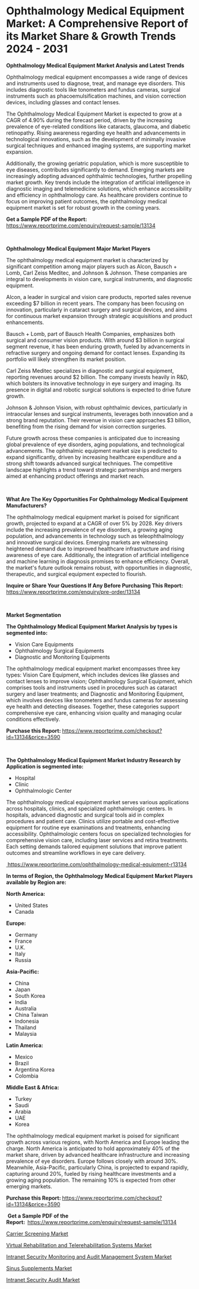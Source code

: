 <p><h1>Ophthalmology Medical Equipment Market: A Comprehensive Report of its Market Share & Growth Trends 2024 - 2031</h1></p><p><strong>Ophthalmology Medical Equipment Market Analysis and Latest Trends</strong></p>
<p><p>Ophthalmology medical equipment encompasses a wide range of devices and instruments used to diagnose, treat, and manage eye disorders. This includes diagnostic tools like tonometers and fundus cameras, surgical instruments such as phacoemulsification machines, and vision correction devices, including glasses and contact lenses. </p><p>The Ophthalmology Medical Equipment Market is expected to grow at a CAGR of 4.90% during the forecast period, driven by the increasing prevalence of eye-related conditions like cataracts, glaucoma, and diabetic retinopathy. Rising awareness regarding eye health and advancements in technological innovations, such as the development of minimally invasive surgical techniques and enhanced imaging systems, are supporting market expansion. </p><p>Additionally, the growing geriatric population, which is more susceptible to eye diseases, contributes significantly to demand. Emerging markets are increasingly adopting advanced ophthalmic technologies, further propelling market growth. Key trends include the integration of artificial intelligence in diagnostic imaging and telemedicine solutions, which enhance accessibility and efficiency in ophthalmology care. As healthcare providers continue to focus on improving patient outcomes, the ophthalmology medical equipment market is set for robust growth in the coming years.</p></p>
<p><strong>Get a Sample PDF of the Report:&nbsp;</strong> <a href="https://www.reportprime.com/enquiry/request-sample/13134?utm_campaign=84&utm_medium=2&utm_source=Github&utm_content=ia&utm_term=25112024&utm_id=ophthalmology-medical-equipment">https://www.reportprime.com/enquiry/request-sample/13134</a></p>
<p>&nbsp;</p>
<p><strong>Ophthalmology Medical Equipment Major Market Players</strong></p>
<p><p>The ophthalmology medical equipment market is characterized by significant competition among major players such as Alcon, Bausch + Lomb, Carl Zeiss Meditec, and Johnson & Johnson. These companies are integral to developments in vision care, surgical instruments, and diagnostic equipment.</p><p>Alcon, a leader in surgical and vision care products, reported sales revenue exceeding $7 billion in recent years. The company has been focusing on innovation, particularly in cataract surgery and surgical devices, and aims for continuous market expansion through strategic acquisitions and product enhancements.</p><p>Bausch + Lomb, part of Bausch Health Companies, emphasizes both surgical and consumer vision products. With around $3 billion in surgical segment revenue, it has been enduring growth, fueled by advancements in refractive surgery and ongoing demand for contact lenses. Expanding its portfolio will likely strengthen its market position.</p><p>Carl Zeiss Meditec specializes in diagnostic and surgical equipment, reporting revenues around $2 billion. The company invests heavily in R&D, which bolsters its innovative technology in eye surgery and imaging. Its presence in digital and robotic surgical solutions is expected to drive future growth.</p><p>Johnson & Johnson Vision, with robust ophthalmic devices, particularly in intraocular lenses and surgical instruments, leverages both innovation and a strong brand reputation. Their revenue in vision care approaches $3 billion, benefiting from the rising demand for vision correction surgeries.</p><p>Future growth across these companies is anticipated due to increasing global prevalence of eye disorders, aging populations, and technological advancements. The ophthalmic equipment market size is predicted to expand significantly, driven by increasing healthcare expenditure and a strong shift towards advanced surgical techniques. The competitive landscape highlights a trend toward strategic partnerships and mergers aimed at enhancing product offerings and market reach.</p></p>
<p>&nbsp;</p>
<p><strong>What Are The Key Opportunities For Ophthalmology Medical Equipment Manufacturers?</strong></p>
<p><p>The ophthalmology medical equipment market is poised for significant growth, projected to expand at a CAGR of over 5% by 2028. Key drivers include the increasing prevalence of eye disorders, a growing aging population, and advancements in technology such as teleophthalmology and innovative surgical devices. Emerging markets are witnessing heightened demand due to improved healthcare infrastructure and rising awareness of eye care. Additionally, the integration of artificial intelligence and machine learning in diagnosis promises to enhance efficiency. Overall, the market's future outlook remains robust, with opportunities in diagnostic, therapeutic, and surgical equipment expected to flourish.</p></p>
<p><strong>Inquire or Share Your Questions If Any Before Purchasing This Report:</strong> <a href="https://www.reportprime.com/enquiry/pre-order/13134?utm_campaign=84&utm_medium=2&utm_source=Github&utm_content=ia&utm_term=25112024&utm_id=ophthalmology-medical-equipment">https://www.reportprime.com/enquiry/pre-order/13134</a></p>
<p>&nbsp;</p>
<p><strong>Market Segmentation</strong></p>
<p><strong>The Ophthalmology Medical Equipment Market Analysis by types is segmented into:</strong></p>
<p><ul><li>Vision Care Equipments</li><li>Ophthalmology Surgical Equipments</li><li>Diagnostic and Monitoring Equipments</li></ul></p>
<p><p>The ophthalmology medical equipment market encompasses three key types: Vision Care Equipment, which includes devices like glasses and contact lenses to improve vision; Ophthalmology Surgical Equipment, which comprises tools and instruments used in procedures such as cataract surgery and laser treatments; and Diagnostic and Monitoring Equipment, which involves devices like tonometers and fundus cameras for assessing eye health and detecting diseases. Together, these categories support comprehensive eye care, enhancing vision quality and managing ocular conditions effectively.</p></p>
<p><strong>Purchase this Report:&nbsp;</strong><a href="https://www.reportprime.com/checkout?id=13134&price=3590&utm_campaign=84&utm_medium=2&utm_source=Github&utm_content=ia&utm_term=25112024&utm_id=ophthalmology-medical-equipment">https://www.reportprime.com/checkout?id=13134&price=3590</a></p>
<p>&nbsp;</p>
<p><strong>The Ophthalmology Medical Equipment Market Industry Research by Application is segmented into:</strong></p>
<p><ul><li>Hospital</li><li>Clinic</li><li>Ophthalmologic Center</li></ul></p>
<p><p>The ophthalmology medical equipment market serves various applications across hospitals, clinics, and specialized ophthalmologic centers. In hospitals, advanced diagnostic and surgical tools aid in complex procedures and patient care. Clinics utilize portable and cost-effective equipment for routine eye examinations and treatments, enhancing accessibility. Ophthalmologic centers focus on specialized technologies for comprehensive vision care, including laser services and retina treatments. Each setting demands tailored equipment solutions that improve patient outcomes and streamline workflows in eye care delivery.</p></p>
<p><a href="https://www.reportprime.com/ophthalmology-medical-equipment-r13134?utm_campaign=84&utm_medium=2&utm_source=Github&utm_content=ia&utm_term=25112024&utm_id=ophthalmology-medical-equipment">&nbsp;https://www.reportprime.com/ophthalmology-medical-equipment-r13134</a></p>
<p><strong>In terms of Region, the Ophthalmology Medical Equipment Market Players available by Region are:</strong></p>
<p>
    <p> <strong> North America: </strong>
        <ul>
            <li>United States</li>
            <li>Canada</li>
        </ul>
        </p> 
    <p> <strong> Europe: </strong>
        <ul>
            <li>Germany</li>
            <li>France</li>
            <li>U.K.</li>
            <li>Italy</li>
            <li>Russia</li>
        </ul>
        </p> 
    <p> <strong> Asia-Pacific: </strong>
        <ul>
            <li>China</li>
            <li>Japan</li>
            <li>South Korea</li>
            <li>India</li>
            <li>Australia</li>
            <li>China Taiwan</li>
            <li>Indonesia</li>
            <li>Thailand</li>
            <li>Malaysia</li>
        </ul>
        </p> 
    <p> <strong> Latin America: </strong>
        <ul>
            <li>Mexico</li>
            <li>Brazil</li>
            <li>Argentina Korea</li>
            <li>Colombia</li>
        </ul>
        </p> 
    <p> <strong> Middle East & Africa: </strong>
        <ul>
            <li>Turkey</li>
            <li>Saudi</li>
            <li>Arabia</li>
            <li>UAE</li>
            <li>Korea</li>
        </ul>
    </p>
    </p>
<p><p>The ophthalmology medical equipment market is poised for significant growth across various regions, with North America and Europe leading the charge. North America is anticipated to hold approximately 40% of the market share, driven by advanced healthcare infrastructure and increasing prevalence of eye disorders. Europe follows closely with around 30%. Meanwhile, Asia-Pacific, particularly China, is projected to expand rapidly, capturing around 20%, fueled by rising healthcare investments and a growing aging population. The remaining 10% is expected from other emerging markets.</p></p>
<p><strong>Purchase this Report: </strong><a href="https://www.reportprime.com/checkout?id=13134&price=3590&utm_campaign=84&utm_medium=2&utm_source=Github&utm_content=ia&utm_term=25112024&utm_id=ophthalmology-medical-equipment">https://www.reportprime.com/checkout?id=13134&price=3590</a></p>
<p>&nbsp;<strong>Get a Sample PDF of the Report:&nbsp;&nbsp;</strong><a href="https://www.reportprime.com/enquiry/request-sample/13134?utm_campaign=84&utm_medium=2&utm_source=Github&utm_content=ia&utm_term=25112024&utm_id=ophthalmology-medical-equipment">https://www.reportprime.com/enquiry/request-sample/13134</a></p>
<p><strong></strong></p>
<p><p><a href="https://github.com/AngelaWalsh696/Market-Research-Report-List-1/blob/main/carrier-screening-market.md?utm_campaign=84&utm_medium=2&utm_source=Github&utm_content=ia&utm_term=25112024&utm_id=ophthalmology-medical-equipment">Carrier Screening Market</a></p><p><a href="https://github.com/jontyhinseyxe/Market-Research-Report-List-1/blob/main/virtual-rehabilitation-and-telerehabilitation-systems-market.md?utm_campaign=84&utm_medium=2&utm_source=Github&utm_content=ia&utm_term=25112024&utm_id=ophthalmology-medical-equipment">Virtual Rehabilitation and Telerehabilitation Systems Market</a></p><p><a href="https://issuu.com/reportprime-2/docs/intranet-security-monitoring-and-au_2220ce8141578f?utm_campaign=84&utm_medium=2&utm_source=Github&utm_content=ia&utm_term=25112024&utm_id=ophthalmology-medical-equipment">Intranet Security Monitoring and Audit Management System Market</a></p><p><a href="https://www.linkedin.com/pulse/future-trends-global-sinus-supplements-market-insights-analysis-f1zie?utm_campaign=84&utm_medium=2&utm_source=Github&utm_content=ia&utm_term=25112024&utm_id=ophthalmology-medical-equipment">Sinus Supplements Market</a></p><p><a href="https://issuu.com/reportprime-2/docs/intranet-security-audit-market-size_85ee8ada3086dc?utm_campaign=84&utm_medium=2&utm_source=Github&utm_content=ia&utm_term=25112024&utm_id=ophthalmology-medical-equipment">Intranet Security Audit Market</a></p></p>